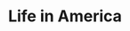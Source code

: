 ---
layout: category
title: Life in America
layout: category
permalink: /categories/America/
taxonomy: America
author_profile: true

---